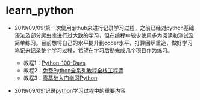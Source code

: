# learn_python
- 2019/09/09:第一次使用github来进行记录学习过程，之前已经对python基础语法及部分爬虫库进行过大致的学习，但在编程中较少使用多为阅读和测试及简单练习。目前想将自己的水平提升到coder水平，打算回炉重造，做好学习笔记来记录整个学习过程，希望在学习后期完成几个项目作为练习。
  - 教程1：[Python-100-Days](https://github.com/jackfrued/Python-100-Days)
  - 教程2：[免费Python全系列教程全栈工程师](https://study.163.com/course/courseMain.htm?courseId=1004987028)
  - 教程3：[零基础入门学习Python](https://study.163.com/course/courseMain.htm?courseId=378003)

- 2019/09/09:记录python学习过程中的重要内容

